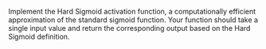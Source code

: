 Implement the Hard Sigmoid activation function, a computationally efficient approximation of the standard sigmoid function. Your function should take a single input value and return the corresponding output based on the Hard Sigmoid definition.

